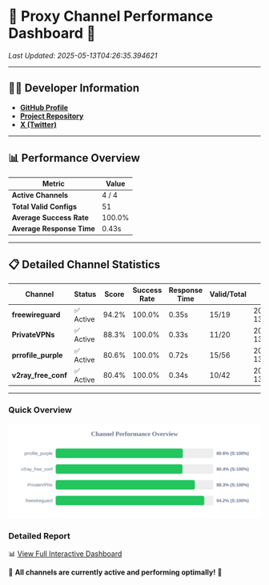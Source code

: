 # 🌟 Proxy Channel Performance Dashboard 🌟

_Last Updated: 2025-05-13T04:26:35.394621_

---

## 👩‍💻 Developer Information

- **[GitHub Profile](https://github.com/4n0nymou3)**  
- **[Project Repository](https://github.com/4n0nymou3/multi-proxy-config-fetcher)**  
- **[X (Twitter)](https://x.com/4n0nymou3)**  

---

## 📊 Performance Overview

| Metric                | Value       |
|-----------------------|-------------|
| **Active Channels**   | 4 / 4       |
| **Total Valid Configs** | 51          |
| **Average Success Rate** | 100.0%      |
| **Average Response Time** | 0.43s       |

---

## 📋 Detailed Channel Statistics

| Channel          | Status     | Score  | Success Rate | Response Time | Valid/Total | Last Success               |
|------------------|------------|--------|--------------|---------------|-------------|----------------------------|
| **freewireguard**  | ✅ Active  | 94.2%  | 100.0% | 0.35s         | 15/19       | 2025-05-13T04:26:35.392945 |
| **PrivateVPNs**  | ✅ Active  | 88.3%  | 100.0% | 0.33s         | 11/20       | 2025-05-13T04:26:35.020623 |
| **prrofile_purple**  | ✅ Active  | 80.6%  | 100.0% | 0.72s         | 15/56       | 2025-05-13T04:26:34.284699 |
| **v2ray_free_conf**  | ✅ Active  | 80.4%  | 100.0% | 0.34s         | 10/42       | 2025-05-13T04:26:34.661475 |

---

### Quick Overview
<div align="center">
  <a href="https://raw.githubusercontent.com/nullluser/NullRepo/refs/heads/main/assets/channel_stats_chart.svg">
    <img src="https://raw.githubusercontent.com/nullluser/NullRepo/refs/heads/main/assets/channel_stats_chart.svg" alt="Source Performance Statistics" width="800">
  </a>
</div>

### Detailed Report
📊 [View Full Interactive Dashboard](https://htmlpreview.github.io/?https://github.com/nullluser/NullRepo/blob/main/assets/performance_report.html)

🎉 **All channels are currently active and performing optimally!** 🎉
